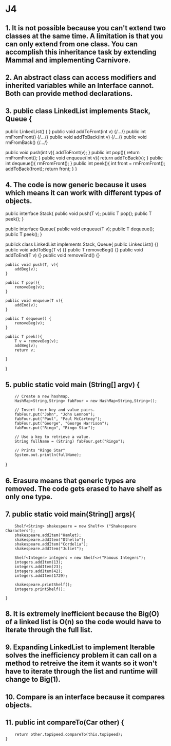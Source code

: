 # J4
## 1. It is not possible because you can't extend two classes at the same time. A limitation is that you can only extend from one class. You can accomplish this inheritance task by extending Mammal and implementing Carnivore. 
## 2. An abstract class can access modifiers and inherited variables while an Interface cannot. Both can provide method declarations.
## 3. public class LinkedList implements Stack, Queue {
  public LinkedList() {
  }
  public void addToFront(int v) {/*...*/}
  public int rmFromFront() {/*...*/}
  public void addToBack(int v) {/*...*/}
  public void rmFromBack() {/*...*/}

  public void push(int v){
    addToFront(v);
  }
   public int pop(){
     return rmFromFront();
  }
   public void enqueue(int v){
     return addToBack(v);
  }
   public int dequeue(){
     rmFromFront();
  }
   public int peek(){
     int front = rmFromFront();
     addToBack(front);
     return front;
  }
}
## 4. The code is now generic because it uses <T> which means it can work with different types of objects.
public interface Stack<T>{
    public void push(T v);
    public T pop();
    public T peek();
}

public interface Queue<T>{
    public void enqueue(T v);
    public T dequeue();
    public T peek();
}

publick class LinkedList<T> implements Stack<T>, Queue<T>{
    public LinkedList() {}
    public void addToBeg(T v) {}
    public T removeBeg() {}
    public  void addToEnd(T v) {}
    public void removeEnd() {}

    public void push(T, v){
        addBeg(v);
    }

    public T pop(){
        removeBeg(v);
    }

    public void enqueue(T v){
        addEnd(v);
    }

    public T dequeue() {
        removeBeg(v);
    }

    public T peek(){
        T v = removeBeg(v);
        addBeg(v);
        return v;
    
    }
}
## 5. public static void main (String[] argv) {
        // Create a new hashmap.
        HashMap<String,String> fabFour = new HashMap<String,String>();

        // Insert four key and value pairs.
        fabFour.put("John", "John Lennon");
        fabFour.put("Paul", "Paul McCartney");
        fabFour.put("George", "George Harrison");
        fabFour.put("Ringo", "Ringo Star");

        // Use a key to retrieve a value.
        String fullName = (String) fabFour.get("Ringo");

        // Prints "Ringo Star"
        System.out.println(fullName);
}
## 6. Erasure means that generic types are removed. The code gets erased to have shelf as only one type. 
## 7. public static void main(String[] args){
        Shelf<String> shakespeare = new Shelf<> ("Shakespeare Characters");
        shakespeare.addItem("Hamlet);
        shakespeare.addItem("Othello");
        shakespeare.addItem("Cordelia");
        shakespeare.addItem("Juliet");
        
        Shelf<Integer> integers = new Shelf<>("Famous Integers");
        integers.addItem(13);
        integers.addItem(23);
        integers.addItem(42);
        integers.addItem(1729);

        shakespeare.printShelf();
        integers.printShelf();

    }
## 8. It is extremely inefficient because the Big(O) of a linked list is O(n) so the code would have to iterate through the full list.  
## 9. Expanding LinkedList to implement Iterable solves the inefficiency problem it can call on a method to retreive the item it wants so it won't have to iterate through the list and runtime will change to Big(1).
## 10. Compare is an interface because it compares objects.
## 11. public int compareTo(Car other) {
        return other.topSpeed.compareTo(this.topSpeed);
    }
